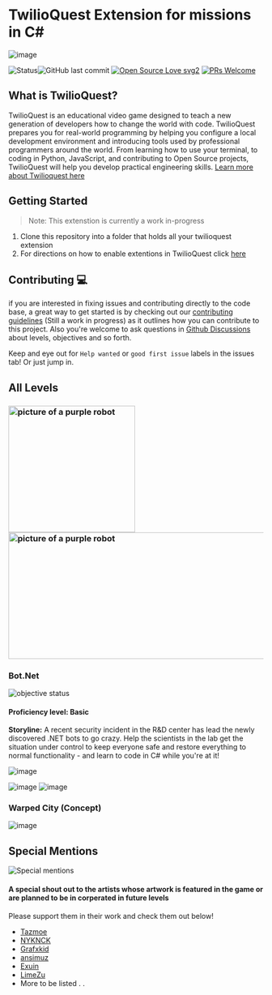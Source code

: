 #  TwilioQuest Extension for missions in C#
![image](https://user-images.githubusercontent.com/35268101/123012588-81b7f480-d390-11eb-84eb-c061979f6f69.png)

![Status](https://img.shields.io/badge/Status-Work%20in%20progress-Blueviolet)![GitHub last commit](https://img.shields.io/github/last-commit/xlient/twq-Csharp)
[![Open Source Love svg2](https://badges.frapsoft.com/os/v2/open-source.svg?v=103)](https://github.com/ellerbrock/open-source-badges/)
[![PRs Welcome](https://img.shields.io/badge/PRs-welcome-brightgreen.svg?style=flat-square)](http://makeapullrequest.com)

## What is TwilioQuest?
TwilioQuest is an educational video game designed to teach a new generation of developers how to change the world with code. TwilioQuest prepares you for real-world programming by helping you configure a local development environment and introducing tools used by professional programmers around the world. From learning how to use your terminal, to coding in Python, JavaScript, and contributing to Open Source projects, TwilioQuest will help you develop practical engineering skills. [Learn more about Twilioquest here](https://www.twilio.com/quest)


 
 ## Getting Started 
 > Note: This extenstion is currently a work in-progress
 1. Clone this repository into a folder that holds all your twilioquest extension
 2. For directions on how to enable extentions in TwilioQuest click <a href="https://github.com/TwilioQuest/twilioquest-extension-template#getting-started">here</a>


## Contributing 💻
 if you are interested in fixing issues and contributing directly to the code base, a great way to get started is by checking out our [contributing guidelines](.github/CONTRIBUTING.md) (Still a work in progress) as it outlines how you can contribute to this project.  Also you're welcome to ask questions in [Github Discussions](https://github.com/Xlient/tq-CSharp/discussions) about levels, objectives and so forth.
 
 Keep and eye out for `Help wanted` or `good first issue` labels in the issues tab! Or just jump in.
 
 
## All Levels

### <img alt="picture of a purple robot" src="https://avatars.githubusercontent.com/u/9011267?v=4" width="250" height="250"> <img alt="picture of a purple robot" src="https://dotnet.microsoft.com/static/images/anniversary/swimlane-subscribe-to-news-tips.png?v=yOjpn5SGXaqfRGhMRrZKmNa3-VqbJkIGAItVh0gtA4s" width="550" height="250"> 
### Bot.Net  
![objective status](https://img.shields.io/badge/Objectives-In%20Progress-orange) 
#### **Proficiency level:** Basic
**Storyline:** A recent security incident in the R&D center has lead the newly discovered .NET bots to go crazy.
Help the scientists in the lab get the situation under control to keep everyone safe and restore everything to normal functionality - and learn to code in C# while you're at it!

![image](https://user-images.githubusercontent.com/35268101/135739437-56814291-898e-42fd-b658-07bf93b5ff50.png)

![image](https://user-images.githubusercontent.com/35268101/135739387-020a2439-ca8f-439a-b547-368160426cde.png)
![image](https://user-images.githubusercontent.com/35268101/135739459-15b82cc8-e944-41ec-b6de-376e54c44e91.png)


### Warped City (Concept)

![image](https://user-images.githubusercontent.com/35268101/127815884-bc236061-70b0-4384-8fc2-dc094b230b37.png)

## Special Mentions
   ![Special mentions](https://user-images.githubusercontent.com/35268101/127819876-2f071781-01ee-4f27-a714-a05ee632c7da.gif)
   
#### A special shout out to the artists  whose artwork is featured in the game or are planned to be in corperated in future levels
 Please support them in their work  and check them out below!
 
 - [Tazmoe](https://tazmoe.itch.io/)
 - [NYKNCK](https://kvsr.itch.io/)
 - [Grafxkid](https://grafxkid.itch.io/)
 - [ansimuz](https://ansimuz.itch.io/)
 - [Exuin](https://emily2.itch.io/)
 - [LimeZu](https://limezu.itch.io/)
 - More to be listed . .
   
